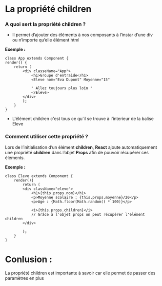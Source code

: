 # La propriété children

### A quoi sert la propriété children ?

- Il permet d’ajouter des éléments à nos composants à l’instar d’une div ou n’importe qu’elle élément html 

**Exemple :**

    class App extends Component {
    render() {
        return (
            <div classeName="App">
                <h1>Groupe d'entraide</h1>
                <Eleve nom="Eva Dupont" Moyenne="15"
                
                " Allez toujours plus loin "
                </Eleve>
            </div>
            );
        }
    }

- L'élément children c'est tous ce qu'il se trouve à l'interieur de la balise Eleve

### Comment utiliser cette propriété ?

Lors de l’initialisation d’un élément **children**, **React** ajoute automatiquement une propriété **children** dans l’objet **Props** afin de pouvoir récupérer ces éléments.

**Exemple :** 

    class Eleve extends Component {
        render(){
            return (
            <div className="eleve">
                <h1>{this.props.nom}</h1>
                <p>Moyenne scolaire : {this.props.moyenne}/20</p>
                <p>Age : {Math.floor(Math.random() * 100)}</p>

                <i>{this.props.children}</i> 
                // Grâce à l'objet props on peut récupérer l'élément children
            </div>
            
            );
        }
    }


# Conlusion : 

La propriété children est importante à savoir car elle permet de passer des paramètres en plus 